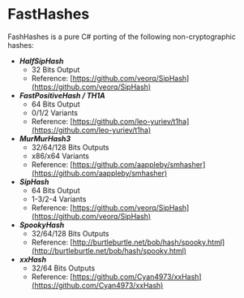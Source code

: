 # FastHashes

FashHashes is a pure C# porting of the following non-cryptographic hashes:

 - *__HalfSipHash__*
   - 32 Bits Output
   - Reference: [https://github.com/veorq/SipHash](https://github.com/veorq/SipHash)
 - *__FastPositiveHash / TH1A__*
   - 64 Bits Output
   - 0/1/2 Variants
   - Reference: [https://github.com/leo-yuriev/t1ha](https://github.com/leo-yuriev/t1ha)
 - *__MurMurHash3__*
   - 32/64/128 Bits Outputs
   - x86/x64 Variants
   - Reference: [https://github.com/aappleby/smhasher](https://github.com/aappleby/smhasher)
 - *__SipHash__*
   - 64 Bits Output
   - 1-3/2-4 Variants
   - Reference: [https://github.com/veorq/SipHash](https://github.com/veorq/SipHash)
 - *__SpookyHash__*
   - 32/64/128 Bits Outputs
   - Reference: [http://burtleburtle.net/bob/hash/spooky.html](http://burtleburtle.net/bob/hash/spooky.html)
 - *__xxHash__*
   - 32/64 Bits Outputs
   - Reference: [https://github.com/Cyan4973/xxHash](https://github.com/Cyan4973/xxHash)
